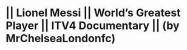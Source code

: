 <!--
id: 20614914422
link: http://tumblr.atmos.org/post/20614914422/lionel-messi-worlds-greatest-player-itv4
slug: lionel-messi-worlds-greatest-player-itv4
date: Fri Apr 06 2012 15:38:18 GMT-0700 (PDT)
publish: 2012-04-06
tags: 
title: || Lionel Messi || World&#8217;s Greatest Player || ITV4 Documentary || (by MrChelseaLondonfc)
-->


|| Lionel Messi || World&#8217;s Greatest Player || ITV4 Documentary || (by MrChelseaLondonfc)
==============================================================================================




